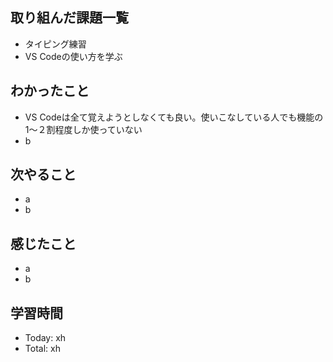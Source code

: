 ## 取り組んだ課題一覧
- タイピング練習
- VS Codeの使い方を学ぶ
## わかったこと
- VS Codeは全て覚えようとしなくても良い。使いこなしている人でも機能の1〜２割程度しか使っていない
- b
## 次やること
- a
- b
## 感じたこと
- a
- b
## 学習時間
- Today: xh
- Total: xh
